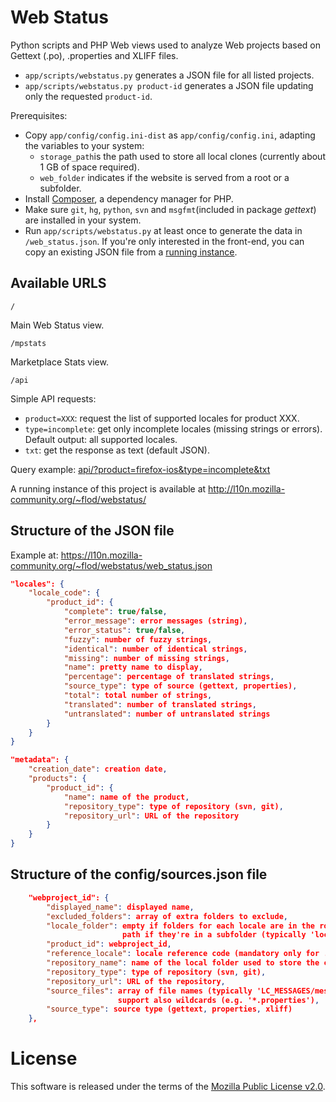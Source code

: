 Web Status
=========

Python scripts and PHP Web views used to analyze Web projects based on Gettext (.po), .properties and XLIFF files.
* ```app/scripts/webstatus.py``` generates a JSON file for all listed projects.
* ```app/scripts/webstatus.py product-id``` generates a JSON file updating only the requested ```product-id```.

Prerequisites:
* Copy ```app/config/config.ini-dist``` as ```app/config/config.ini```, adapting the variables to your system:
    * ```storage_path```is the path used to store all local clones (currently about 1 GB of space required).
    * ```web_folder``` indicates if the website is served from a root or a subfolder.
* Install [Composer](https://getcomposer.org/), a dependency manager for PHP.
* Make sure ```git```, ```hg```, ```python```, ```svn``` and ```msgfmt```(included in package *gettext*) are installed in your system.
* Run ```app/scripts/webstatus.py``` at least once to generate the data in ```/web_status.json```. If you're only interested in the front-end, you can copy an existing JSON file from a [running instance](https://l10n.mozilla-community.org/~flod/webstatus/web_status.json).

## Available URLS
```
/
```
Main Web Status view.

```
/mpstats
```
Marketplace Stats view.

```
/api
```
Simple API requests:
* ```product=XXX```: request the list of supported locales for product XXX.
* ```type=incomplete```: get only incomplete locales (missing strings or errors). Default output: all supported locales.
* ```txt```: get the response as text (default JSON).

Query example: [api/?product=firefox-ios&type=incomplete&txt](https://l10n.mozilla-community.org/~flod/webstatus/api/?product=firefox-ios&type=incomplete&txt)

A running instance of this project is available at http://l10n.mozilla-community.org/~flod/webstatus/

## Structure of the JSON file

Example at: https://l10n.mozilla-community.org/~flod/webstatus/web_status.json

```JSON
"locales": {
    "locale_code": {
        "product_id": {
            "complete": true/false,
            "error_message": error messages (string),
            "error_status": true/false,
            "fuzzy": number of fuzzy strings,
            "identical": number of identical strings,
            "missing": number of missing strings,
            "name": pretty name to display,
            "percentage": percentage of translated strings,
            "source_type": type of source (gettext, properties),
            "total": total number of strings,
            "translated": number of translated strings,
            "untranslated": number of untranslated strings
        }
    }
}

"metadata": {
    "creation_date": creation date,
    "products": {
        "product_id": {
            "name": name of the product,
            "repository_type": type of repository (svn, git),
            "repository_url": URL of the repository
        }
    }
}
```

## Structure of the config/sources.json file

```JSON
    "webproject_id": {
        "displayed_name": displayed name,
        "excluded_folders": array of extra folders to exclude,
        "locale_folder": empty if folders for each locale are in the root of the repo
                         path if they're in a subfolder (typically 'locale'),
        "product_id": webproject_id,
        "reference_locale": locale reference code (mandatory only for .properties and XLIFF),
        "repository_name": name of the local folder used to store the clone,
        "repository_type": type of repository (svn, git),
        "repository_url": URL of the repository,
        "source_files": array of file names (typically 'LC_MESSAGES/messages.po')
                        support also wildcards (e.g. '*.properties'),
        "source_type": source type (gettext, properties, xliff)
    },
```

# License
This software is released under the terms of the [Mozilla Public License v2.0](http://www.mozilla.org/MPL/2.0/).
